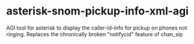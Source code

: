 # asterisk-snom-pickup-info-xml-agi
AGI tool for asterisk to display the caller-id-info for pickup on phones not ringing. Replaces the chronically broken "notifycid" feature of chan_sip
